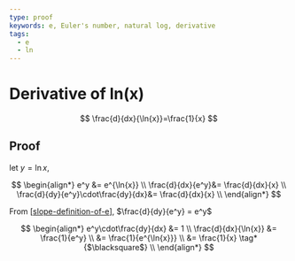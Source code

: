 ```yaml
---
type: proof
keywords: e, Euler's number, natural log, derivative
tags:
  - e
  - ln
---
```


# Derivative of ln(x)

$$
\frac{d}{dx}{\ln{x}}=\frac{1}{x}
$$

## Proof

let $y = \ln{x}$,

$$
\begin{align*}
e^y &= e^{\ln{x}} \\
\frac{d}{dx}{e^y}&= \frac{d}{dx}{x} \\
\frac{d}{dy}{e^y}\cdot\frac{dy}{dx}&= \frac{d}{dx}{x} \\
\end{align*}
$$

From [[slope-definition-of-e]], $\frac{d}{dy}{e^y} = e^y$

$$
\begin{align*}
e^y\cdot\frac{dy}{dx} &= 1 \\
\frac{d}{dx}{\ln{x}} &= \frac{1}{e^y} \\
&= \frac{1}{e^{\ln{x}}} \\
&= \frac{1}{x} \tag*{$\blacksquare$} \\
\end{align*}
$$


[//begin]: # "Autogenerated link references for markdown compatibility"
[slope-definition-of-e]: slope-definition-of-e.md "The slop definition of e"
[//end]: # "Autogenerated link references"
